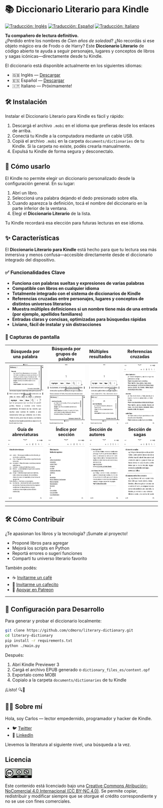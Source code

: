 # 📚 Diccionario Literario para Kindle

[![Traducción: Inglés](https://img.shields.io/badge/traducción-en-blue.svg)](README.md)
[![Traducción: Español](https://img.shields.io/badge/traducción-es-red.svg)](README.es.md)
[![Traducción: Italiano](https://img.shields.io/badge/traducción-it-green.svg)](README.it.md)

**Tu compañero de lectura definitivo.**  
¿Perdido entre los nombres de _Cien años de soledad_? ¿No recordás si ese objeto mágico era de Frodo o de Harry? Este **Diccionario Literario** de código abierto te ayuda a seguir personajes, lugares y conceptos de libros y sagas icónicas—directamente desde tu Kindle.

El diccionario está disponible actualmente en los siguientes idiomas:

- 🇬🇧 Inglés — [Descargar](https://github.com/cdmoro/literary-dictionary/releases/download/v1.0.0/Bonadeo.Carlos.-.Diccionario.Literario.EN.v1.0.0.mobi)
- 🇪🇸 Español — [Descargar](https://github.com/cdmoro/literary-dictionary/releases/download/v1.0.0/Bonadeo.Carlos.-.Diccionario.Literario.ES.v1.0.0.mobi)
- 🇮🇹 Italiano — Próximamente!

## 🛠️ Instalación

Instalar el Diccionario Literario para Kindle es fácil y rápido:

1. Descargá el archivo `.mobi` en el idioma que prefieras desde los enlaces de arriba.
1. Conectá tu Kindle a la computadora mediante un cable USB.
1. Copiá el archivo `.mobi` en la carpeta `documents/dictionaries` de tu Kindle. Si la carpeta no existe, podés crearla manualmente.
1. Expulsá tu Kindle de forma segura y desconectalo.

## 🧭 Cómo usarlo

El Kindle no permite elegir un diccionario personalizado desde la configuración general. En su lugar:

1. Abrí un libro.
1. Seleccioná una palabra dejando el dedo presionado sobre ella.
1. Cuando aparezca la definición, tocá el nombre del diccionario en la parte inferior de la ventana.
1. Elegí el **Diccionario Literario** de la lista.

Tu Kindle recordará esa elección para futuras lecturas en ese idioma.

## ✨ Características

El **Diccionario Literario para Kindle** está hecho para que tu lectura sea más inmersiva y menos confusa—accesible directamente desde el diccionario integrado del dispositivo.

### ✅ Funcionalidades Clave

- **Funciona con palabras sueltas y expresiones de varias palabras**  
- **Compatible con libros en cualquier idioma**
- **Totalmente integrado con el sistema de diccionarios de Kindle**
- **Referencias cruzadas entre personajes, lugares y conceptos de distintos universos literarios**
- **Muestra múltiples definiciones si un nombre tiene más de una entrada (por ejemplo, apellidos familiares)**
- **Entradas claras y concisas, optimizadas para búsquedas rápidas**
- **Liviano, fácil de instalar y sin distracciones**

### 📸 Capturas de pantalla

| Búsqueda por una palabra | Búsqueda por grupos de palabra | Múltiples resultados | Referencias cruzadas |
|:--------------------:|:-------------------:|:---------------------------|:---------:|
|<img src="./screenshots/es/01_definition.png" height="200px">|<img src="./screenshots/es/02_definition_group_of_words.png" height="200px">|<img src="./screenshots/es/03_multiple_definitions.png" height="200px">|<img src="./screenshots/es/04_dict.png" height="200px">|
| **Guía de abreviaturas** | **Índice por sección** | **Sección de autores** | **Sección de sagas** |
|<img src="./screenshots/es/05_abbr_guide.png" height="200px">|<img src="./screenshots/es/06_entry_index.png" height="200px">|<img src="./screenshots/es/07_authors.png" height="200px">|<img src="./screenshots/es/08_sagas.png" height="200px">|

---

## 🛠️ Cómo Contribuir

¿Te apasionan los libros y la tecnología? ¡Sumate al proyecto!

- Proponé libros para agregar  
- Mejorá los scripts en Python  
- Reportá errores o sugerí funciones  
- Compartí tu universo literario favorito  

También podés:
- ☕ [Invitarme un café](https://buymeacoffee.com/cdmoro)  
- 🧉 [Invitarme un cafecito](http://cafecito.app/cdmoro)  
- 🎁 [Apoyar en Patreon](https://patreon.com/cdmoro)  

---

## 🧪 Configuración para Desarrollo

Para generar y probar el diccionario localmente:

```bash
git clone https://github.com/cdmoro/literary-dictionary.git
cd literary-dictionary
pip install -r requirements.txt
python ./main.py
```

Después:

1. Abrí Kindle Previewer 3
1. Cargá el archivo EPUB generado o `dictionary_files_es/content.opf`
1. Exportalo como MOBI
1. Copialo a la carpeta `documents/dictionaries` de tu Kindle

¡Listo! 🔍📖

## 🙋‍♂️ Sobre mí

Hola, soy Carlos — lector empedernido, programador y hacker de Kindle.

- 🐦 [Twitter](https://twitter.com/CarlosBonadeo)
- 💼 [LinkedIn](https://www.linkedin.com/in/cdbonadeo/)

Llevemos la literatura al siguiente nivel, una búsqueda a la vez.

## Licencia

![CC BY-NC-SA](assets/cc_banner.png)

Este contenido está licenciado bajo una [Creative Commons Atribución-NoComercial 4.0 Internacional (CC BY-NC 4.0)](https://creativecommons.org/licenses/by-nc/4.0/deed.es). Se permite copiar, redistribuir y modificar siempre que se otorgue el crédito correspondiente y no se use con fines comerciales.
